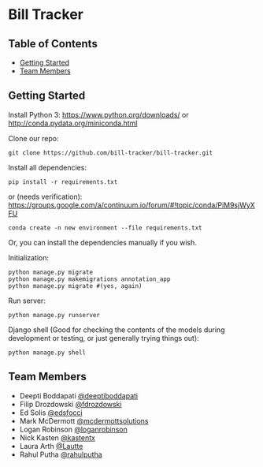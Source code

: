 # Bill Tracker

## Table of Contents

* [Getting Started](#getting-started)
* [Team Members](#team-members)

## <a name="getting-started"></a>Getting Started

Install Python 3:
https://www.python.org/downloads/
or
http://conda.pydata.org/miniconda.html

Clone our repo:

    git clone https://github.com/bill-tracker/bill-tracker.git

Install all dependencies:

    pip install -r requirements.txt
or (needs verification):
https://groups.google.com/a/continuum.io/forum/#!topic/conda/PiM9sjWyXFU

    conda create -n new environment --file requirements.txt

Or, you can install the dependencies manually if you wish.

Initialization:

    python manage.py migrate
    python manage.py makemigrations annotation_app
    python manage.py migrate #(yes, again)

Run server:

    python manage.py runserver

Django shell (Good for checking the contents of the models during development or testing, or just generally trying things out):

    python manage.py shell

## <a name="team-members"></a>Team Members

* Deepti Boddapati [@deeptiboddapati](https://github.com/deeptiboddapati)
* Filip Drozdowski [@fdrozdowski](https://github.com/fdrozdowski)
* Ed Solis [@edsfocci](https://github.com/edsfocci)
* Mark McDermott [@mcdermottsolutions](https://github.com/mcdermottsolutions)
* Logan Robinson [@loganrobinson](https://www.linkedin.com/in/loganrobinson)
* Nick Kasten [@kastentx](https://github.com/kastentx)
* Laura Arth [@Lautte](https://github.com/Lautte)
* Rahul Putha [@rahulputha](https://github.com/rahulputha)